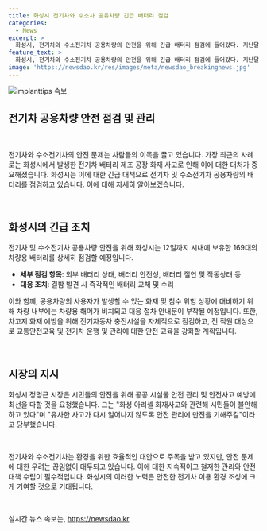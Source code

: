 ```yaml
---
title: 화성시 전기차와 수소차 공유차량 긴급 배터리 점검
categories:
  - News
excerpt: >
  화성시, 전기차와 수소전기차 공용차량의 안전을 위해 긴급 배터리 점검에 들어갔다. 지난달 발생한 일차전지 제조공장 화재를 계기로, 12일까지 169대의 전기차량의 배터리 상태를 일제히 점검할 예정이다. 또한, 차량 내부에 차량용 해머를 비치하고 대응 절차 안내문을 부착하여 화재나 침수 상황에 대비하고, 전 직원 대상 교통안전교육과 전기차 화재예방을 강화하겠다고 밝혔다. 시장은 시민들의 안전을 위해 만전을 달라고 당부했다. (150자)
feature_text: >
  화성시, 전기차와 수소전기차 공용차량의 안전을 위해 긴급 배터리 점검에 들어갔다. 지난달 발생한 일차전지 제조공장 화재를 계기로, 12일까지 169대의 전기차량의 배터리 상태를 일제히 점검할 예정이다. 또한, 차량 내부에 차량용 해머를 비치하고 대응 절차 안내문을 부착하여 화재나 침수 상황에 대비하고, 전 직원 대상 교통안전교육과 전기차 화재예방을 강화하겠다고 밝혔다. 시장은 시민들의 안전을 위해 만전을 달라고 당부했다. (150자)
image: 'https://newsdao.kr/res/images/meta/newsdao_breakingnews.jpg'
---
```


<p><img src="https://newsdao.kr/res/images/meta/newsdao_breakingnews.jpg" alt="implanttips 속보" /></p>

<h2 data-ke-size="size26"><b>전기차 공용차량 안전 점검 및 관리</b></h2>

<p data-ke-size="size16">&nbsp;</p>

<p>전기차와 수소전기차의 안전 문제는 사람들의 이목을 끌고 있습니다. 가장 최근의 사례로는 화성시에서 발생한 전기차 배터리 제조 공장 화재 사고로 인해 이에 대한 대처가 중요해졌습니다. 화성시는 이에 대한 긴급 대책으로 전기차 및 수소전기차 공용차량의 배터리를 점검하고 있습니다. 이에 대해 자세히 알아보겠습니다.</p>

<p data-ke-size="size16">&nbsp;</p>

<h2 data-ke-size="size26">화성시의 긴급 조치</h2>

<p>전기차 및 수소전기차 공용차량 안전을 위해 화성시는 12일까지 시내에 보유한 169대의 차량용 배터리를 상세히 점검할 예정입니다. </p>

<ul>
    <li><b>세부 점검 항목</b>: 외부 배터리 상태, 배터리 안전성, 배터리 절연 및 작동상태 등</li>
    <li><b>대응 조치</b>: 결함 발견 시 즉각적인 배터리 교체 및 수리</li>
</ul>

<p>이와 함께, 공용차량의 사용자가 발생할 수 있는 화재 및 침수 위험 상황에 대비하기 위해 차량 내부에는 차량용 해머가 비치되고 대응 절차 안내문이 부착될 예정입니다. 또한, 차고지 화재 예방을 위해 전기자동차 충전시설을 자체적으로 점검하고, 전 직원 대상으로 교통안전교육 및 전기차 운행 및 관리에 대한 안전 교육을 강화할 계획입니다.</p>

<p data-ke-size="size16">&nbsp;</p>

<h2 data-ke-size="size26">시장의 지시</h2>

<p>화성시 정명근 시장은 시민들의 안전을 위해 공공 시설물 안전 관리 및 안전사고 예방에 최선을 다할 것을 요청했습니다. 그는 "화성 아리셀 화재사고와 관련해 시민들이 불안해하고 있다"며 "유사한 사고가 다시 일어나지 않도록 안전 관리에 만전을 기해주길"이라고 당부했습니다.</p>

<p data-ke-size="size16">&nbsp;</p>

<p>전기차와 수소전기차는 환경을 위한 효율적인 대안으로 주목을 받고 있지만, 안전 문제에 대한 우려는 끊임없이 대두되고 있습니다. 이에 대한 지속적이고 철저한 관리와 안전 대책 수립이 필수적입니다. 화성시의 이러한 노력은 안전한 전기차 이용 환경 조성에 크게 기여할 것으로 기대됩니다.</p>

<p data-ke-size="size16">&nbsp;</p>
실시간 뉴스 속보는, <a href="https://newsdao.kr" rel="dofollow">https://newsdao.kr</a>


